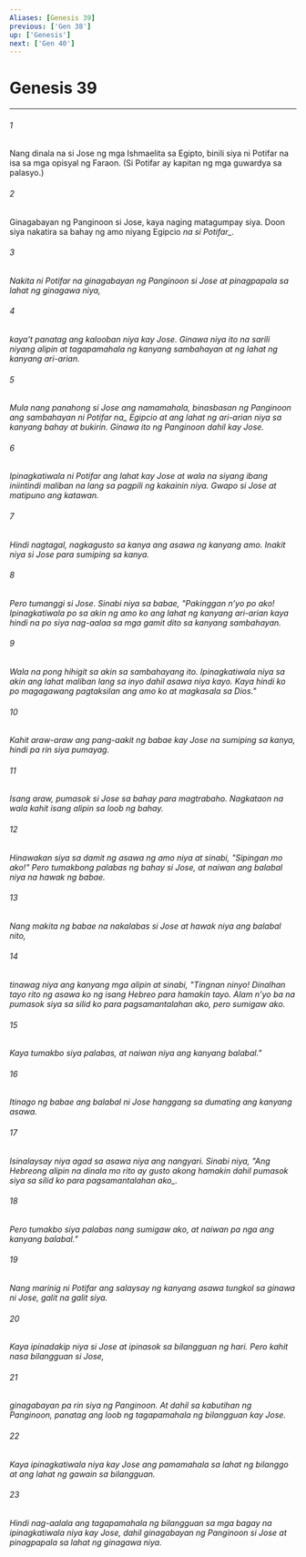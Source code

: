 ```yaml
---
Aliases: [Genesis 39]
previous: ['Gen 38']
up: ['Genesis']
next: ['Gen 40']
---
```

# Genesis 39

***






















###### 1 










Nang dinala na si Jose ng mga Ishmaelita sa Egipto, binili siya ni Potifar na isa sa mga opisyal ng Faraon. (Si Potifar ay kapitan ng mga guwardya sa palasyo.) 





















###### 2 










Ginagabayan ng Panginoon si Jose, kaya naging matagumpay siya. Doon siya nakatira sa bahay ng amo niyang Egipcio <i class="trans-change">na si Potifar_. 





















###### 3 










Nakita ni Potifar na ginagabayan ng Panginoon si Jose at pinagpapala sa lahat ng ginagawa niya, 





















###### 4 










kayaʼt panatag ang kalooban niya kay Jose. Ginawa niya ito na sarili niyang alipin at tagapamahala ng kanyang sambahayan at ng lahat ng kanyang ari-arian. 





















###### 5 










Mula nang panahong si Jose ang namamahala, binasbasan ng Panginoon ang sambahayan <i class="trans-change">ni Potifar na_ Egipcio at ang lahat ng ari-arian niya sa kanyang bahay at bukirin. Ginawa ito ng Panginoon dahil kay Jose. 





















###### 6 










Ipinagkatiwala ni Potifar ang lahat kay Jose at wala na siyang ibang iniintindi maliban na lang sa pagpili ng kakainin niya. Gwapo si Jose at matipuno ang katawan. 





















###### 7 










Hindi nagtagal, nagkagusto sa kanya ang asawa ng kanyang amo. Inakit niya si Jose para sumiping sa kanya. 





















###### 8 










Pero tumanggi si Jose. Sinabi niya sa babae, "Pakinggan nʼyo po ako! Ipinagkatiwala po sa akin ng amo ko ang lahat ng kanyang ari-arian kaya hindi na po siya nag-aalaa sa mga gamit dito sa kanyang sambahayan. 





















###### 9 










Wala na pong hihigit sa akin sa sambahayang ito. Ipinagkatiwala niya sa akin ang lahat maliban lang sa inyo dahil asawa niya kayo. Kaya hindi ko po magagawang pagtaksilan ang amo ko at magkasala sa Dios." 





















###### 10 










Kahit araw-araw ang pang-aakit ng babae kay Jose na sumiping sa kanya, hindi pa rin siya pumayag. 





















###### 11 










Isang araw, pumasok si Jose sa bahay para magtrabaho. Nagkataon na wala kahit isang alipin sa loob ng bahay. 





















###### 12 










Hinawakan siya sa damit ng asawa ng amo niya at sinabi, "Sipingan mo ako!" Pero tumakbong palabas ng bahay si Jose, at naiwan ang balabal niya na hawak ng babae. 





















###### 13 










Nang makita ng babae na nakalabas si Jose at hawak niya ang balabal nito, 





















###### 14 










tinawag niya ang kanyang mga alipin at sinabi, "Tingnan ninyo! Dinalhan tayo rito ng asawa ko ng isang Hebreo para hamakin tayo. Alam nʼyo ba na pumasok siya sa silid ko para pagsamantalahan ako, pero sumigaw ako. 





















###### 15 










Kaya tumakbo siya palabas, at naiwan niya ang kanyang balabal." 





















###### 16 










Itinago ng babae ang balabal ni Jose hanggang sa dumating ang kanyang asawa. 





















###### 17 










Isinalaysay niya agad sa asawa niya ang nangyari. Sinabi niya, "Ang Hebreong alipin na dinala mo rito ay gusto akong hamakin dahil pumasok siya sa silid ko <i class="trans-change">para pagsamantalahan ako_. 





















###### 18 










Pero tumakbo siya palabas nang sumigaw ako, at naiwan pa nga ang kanyang balabal." 





















###### 19 










Nang marinig ni Potifar ang salaysay ng kanyang asawa tungkol sa ginawa ni Jose, galit na galit siya. 





















###### 20 










Kaya ipinadakip niya si Jose at ipinasok sa bilangguan ng hari. Pero kahit nasa bilangguan si Jose, 





















###### 21 










ginagabayan pa rin siya ng Panginoon. At dahil sa kabutihan ng Panginoon, panatag ang loob ng tagapamahala ng bilangguan kay Jose. 





















###### 22 










Kaya ipinagkatiwala niya kay Jose ang pamamahala sa lahat ng bilanggo at ang lahat ng gawain sa bilangguan. 





















###### 23 










Hindi nag-aalala ang tagapamahala ng bilangguan sa mga bagay na ipinagkatiwala niya kay Jose, dahil ginagabayan ng Panginoon si Jose at pinagpapala sa lahat ng ginagawa niya.
